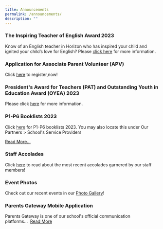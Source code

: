 ```yaml
---
title: Announcements
permalink: /announcements/
description: ""
---
```

### The Inspiring Teacher of English Award 2023
Know of an English teacher in Horizon who has inspired your child and ignited your child’s love for English? Please [click here](/ilovemyenglishteacher/) for more information. 

### Application for Associate Parent Volunteer (APV)

Click [here](https://form.gov.sg/61e6499a860fdd0014a8ee99) to register,now!

### President's Award for Teachers (PAT) and Outstanding Youth in Education Award (OYEA) 2023

Please click [here](https://horizonpri-moe-edu-sg-admin.cwp.sg/announcement/president-s-award-for-teachers-pat-and-outstanding-youth-in-education-award-oyea-2023) for more information.

### P1-P6 Booklists 2023

Click [here](https://horizonpri-moe-edu-sg-admin.cwp.sg/our-partners/schools-service-providers) for P1-P6 booklists 2023. You may also locate this under Our Partners > School's Service Providers

[Read More...](https://horizonpri.moe.edu.sg/others/71)

### Staff Accolades

Click [here](https://horizonpri.moe.edu.sg/our-pride/accolades/staff) to read about the most recent accolades garnered by our staff members!

### Event Photos

Check out our recent events in our [Photo Gallery](https://horizonpri.moe.edu.sg/our-pride/photo-gallery/events-photos-2021)!

### Parents Gateway Mobile Application

Parents Gateway is one of our school's official communication platforms...  [Read More](https://horizonpri.moe.edu.sg/announcement/parents-gateway-mobile-application)